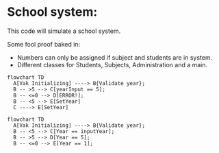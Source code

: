 # School system:

This code will simulate a school system.

Some fool proof baked in:
* Numbers can only be assigned if subject and students are in system.
* Different classes for Students, Subjects, Administration and a main.

```mermaid
flowchart TD
  A[Vak Initializing] ----> B{Validate year};
  B -- >5 --> C[yearInput == 5];
  B -- <=0 --> D[ERROR!];
  B -- <5 --> E[SetYear]
  C ----> E[SetYear]
```

```mermaid
flowchart TD
  A[Vak Initializing] ----> B{Validate year};
  B -- <5 --> C[Year == inputYear];
  B -- >5 --> D[Year == 5];
  B -- <=0 --> E[Year == 1];
```
